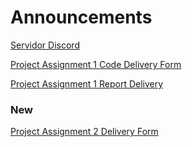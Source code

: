 # Announcements

[Servidor Discord](https://discord.gg/ZjKsPW7e4w)


[Project Assignment 1 Code Delivery Form](https://forms.gle/TNPEi9iVojToEUDQ7)

[Project Assignment 1 Report Delivery](https://forms.gle/XcXNtuNz62xPP3oq5)

### New 

[Project Assignment 2 Delivery Form](https://forms.gle/8YLnfkJweBLxbVRQA)

